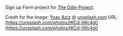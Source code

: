 Sign up Form project for [The Odin Project](https://www.theodinproject.com).

Credit for the image:
[Yoav Aziz](https://unsplash.com/@yoavaziz) @ [unsplash.com](https://unsplash.com/)
URL: [https://unsplash.com/photos/tKCd-IWc4gI](https://unsplash.com/photos/tKCd-IWc4gI)